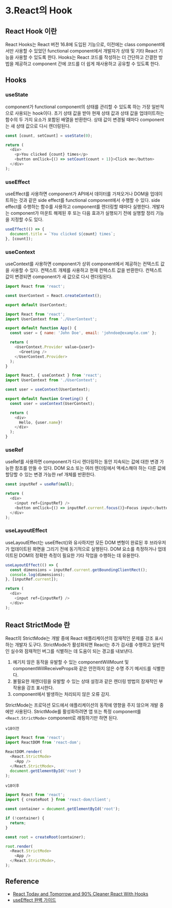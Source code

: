 # 3.React의 Hook

## React Hook 이란

React Hooks는 React 버전 16.8에 도입된 기능으로, 이전에는 class component에서만 사용할 수 있었던 functional component에서 개발자가 상태 및 기타 React 기능을 사용할 수 있도록 한다.
Hooks는 React 코드를 작성하는 더 간단하고 간결한 방법을 제공하고 component 간에 코드를 더 쉽게 재사용하고 공유할 수 있도록 한다.

## Hooks

### useState

component가 functional component의 상태를 관리할 수 있도록 하는 가장 일반적으로 사용되는 hook이다.
초기 상태 값을 받아 현재 상태 값과 상태 값을 업데이트하는 함수의 두 가지 요소가 포함된 배열을 반환한다.
상태 값이 변경될 때마다 component는 새 상태 값으로 다시 렌더링된다.

```js
const [count, setCount] = useState(0);

return (
  <div>
    <p>You clicked {count} times</p>
    <button onClick={() => setCount(count + 1)}>Click me</button>
  </div>
);
```

### useEffect

useEffect를 사용하면 component가 API에서 데이터를 가져오거나 DOM을 업데이트하는 것과 같은 side effect를 functional component에서 수행할 수 있다.
side effect를 수행하는 함수를 사용하고 component를 렌더링할 때마다 실행한다.
개발자는 component가 마운트 해제된 후 또는 다음 효과가 실행되기 전에 실행할 정리 기능을 지정할 수도 있다.

```js
useEffect(() => {
  document.title = `You clicked ${count} times`;
}, [count]);
```

### useContext

useContext를 사용하면 component가 상위 component에서 제공하는 컨텍스트 값을 사용할 수 있다.
컨텍스트 개체를 사용하고 현재 컨텍스트 값을 반환한다.
컨텍스트 값이 변경되면 component가 새 값으로 다시 렌더링된다.

```js
import React from 'react';

const UserContext = React.createContext();

export default UserContext;
```

```js
import React from 'react';
import UserContext from './UserContext';

export default function App() {
  const user = { name: 'John Doe', email: 'johndoe@example.com' };

  return (
    <UserContext.Provider value={user}>
      <Greeting />
    </UserContext.Provider>
  );
}
```

```js
import React, { useContext } from 'react';
import UserContext from './UserContext';

const user = useContext(UserContext);

export default function Greeting() {
  const user = useContext(UserContext);

  return (
    <div>
      Hello, {user.name}!
    </div>
  );
}
```

### useRef

useRef를 사용하면 component가 다시 렌더링하는 동안 지속되는 값에 대한 변경 가능한 참조를 만들 수 있다.
DOM 요소 또는 여러 렌더링에서 액세스해야 하는 다른 값에 할당할 수 있는 변경 가능한 ref 개체를 반환한다.

```js
const inputRef = useRef(null);

return (
  <div>
    <input ref={inputRef} />
    <button onClick={() => inputRef.current.focus()}>Focus input</button>
  </div>
);
```

### useLayoutEffect

useLayoutEffect는 useEffect()와 유사하지만 모든 DOM 변형이 완료된 후 브라우저가 업데이트된 화면을 그리기 전에 동기적으로 실행된다.
DOM 요소를 측정하거나 업데이트된 DOM의 정확한 측정이 필요한 기타 작업을 수행하는 데 유용한다.

```js
useLayoutEffect(() => {
  const dimensions = inputRef.current.getBoundingClientRect();
  console.log(dimensions);
}, [inputRef.current]);

return (
  <div>
    <input ref={inputRef} />
  </div>
);
```

## React StrictMode 란

React의 StrictMode는 개발 중에 React 애플리케이션의 잠재적인 문제를 강조 표시하는 개발자 도구다.
StrictMode가 활성화되면 React는 추가 검사를 수행하고 일반적인 실수와 잠재적인 버그를 식별하는 데 도움이 되는 경고를 내보낸다.

1. 예기치 않은 동작을 유발할 수 있는 componentWillMount 및 componentWillReceiveProps와 같은 안전하지 않은 수명 주기 메서드를 식별한다.
2. 불필요한 재렌더링을 유발할 수 있는 상태 설정과 같은 렌더링 방법의 잠재적인 부작용을 강조 표시한다.
3. component에서 발생하는 처리되지 않은 오류 감지.

StrictMode는 프로덕션 모드에서 애플리케이션의 동작에 영향을 주지 않으며 개발 중에만 사용된다.
StrictMode를 활성화하려면 앱 또는 특정 component를 `<React.StrictMode>` component로 래핑하기만 하면 된다.

`v18이전`

```js
import React from 'react';
import ReactDOM from 'react-dom';

ReactDOM.render(
  <React.StrictMode>
    <App />
  </React.StrictMode>,
  document.getElementById('root')
);
```

`v18이후`

```js
import React from 'react';
import { createRoot } from 'react-dom/client';

const container = document.getElementById('root');

if (!container) {
  return;
}

const root = createRoot(container);

root.render(
  <React.StrictMode>
    <App />
  </React.StrictMode>,
);
```

## Reference

- [React Today and Tomorrow and 90% Cleaner React With Hooks](https://www.youtube.com/watch?v=dpw9EHDh2bM)
- [useEffect 완벽 가이드](https://overreacted.io/ko/a-complete-guide-to-useeffect/#%ED%95%A8%EC%88%98%EB%A5%BC-%EC%9D%B4%ED%8E%99%ED%8A%B8-%EC%95%88%EC%9C%BC%EB%A1%9C-%EC%98%AE%EA%B8%B0%EA%B8%B0)
